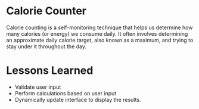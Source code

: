# Calorie Counter
Calorie counting is a self-monitoring technique that helps us determine how many calories (or energy) we consume daily. It often involves determining an approximate daily calorie target, also known as a maximum, and trying to stay under it throughout the day. 

# Lessons Learned
* Validate user input
* Perform calculations based on user input
* Dynamically update interface to display the results.
